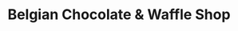 ---
title: "Belgian Chocolate & Waffle Shop"
url: /howick/belgian-chocolate-and-waffle-shop/
shop: chocolate
---
